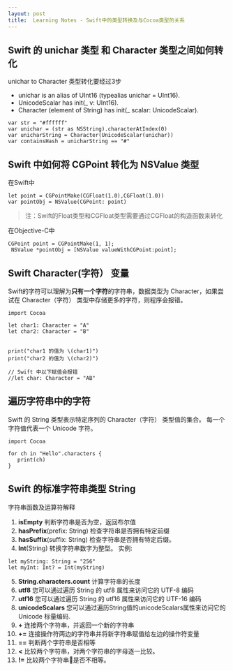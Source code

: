 ```yaml
---
layout: post
title:  Learning Notes - Swift中的类型转换及与Cocoa类型的关系 
---
```


## Swift 的 unichar 类型 和 Character 类型之间如何转化
unichar to Character 类型转化要经过3步

- unichar is an alias of UInt16 (typealias unichar = UInt16).
- UnicodeScalar has init(_ v: UInt16).
- Character (element of String) has init(_ scalar: UnicodeScalar).   

```
var str = "#ffffff"
var unichar = (str as NSString).characterAtIndex(0)
var unicharString = Character(UnicodeScalar(unichar))
var containsHash = unicharString == "#"                                                                                                                                                                                                                                                                                                                                                                                                                                                              
```
	
	
## Swift 中如何将 CGPoint 转化为 NSValue 类型
在Swift中

```
let point = CGPointMake(CGFloat(1.0),CGFloat(1.0))
var pointObj = NSValue(CGPoint: point)
```
> 注：Swift的Float类型和CGFloat类型需要通过CGFloat的构造函数来转化


在Objective-C中

```
CGPoint point = CGPointMake(1, 1);
 NSValue *pointObj = [NSValue valueWithCGPoint:point];
```

## Swift Character(字符） 变量
Swift的字符可以理解为**只有一个字符**的字符串，数据类型为 Character，如果尝试在 Character（字符） 类型中存储更多的字符，则程序会报错。

```
import Cocoa

let char1: Character = "A"
let char2: Character = "B"


print("char1 的值为 \(char1)")
print("char2 的值为 \(char2)")

// Swift 中以下赋值会报错
//let char: Character = "AB"
```

## 遍历字符串中的字符
Swift 的 String 类型表示特定序列的 Character（字符） 类型值的集合。 每一个字符值代表一个 Unicode 字符。

```
import Cocoa

for ch in "Hello".characters {
   print(ch)
}
```

## Swift 的标准字符串类型 String

字符串函数及运算符解释

1.	 **isEmpty** 判断字符串是否为空，返回布尔值
2.	 **hasPrefix**(prefix: String) 检查字符串是否拥有特定前缀
3.	 **hasSuffix**(suffix: String) 检查字符串是否拥有特定后缀。
4.	 **Int**(String) 转换字符串数字为整型。 实例:
```
let myString: String = "256"
let myInt: Int? = Int(myString)
```
5.	 **String.characters.count** 计算字符串的长度
6.	 **utf8** 您可以通过遍历 String 的 utf8 属性来访问它的 UTF-8 编码
7. 	**utf16** 您可以通过遍历 String 的 utf16 属性来访问它的 UTF-16 编码
8.	 **unicodeScalars** 您可以通过遍历String值的unicodeScalars属性来访问它的 Unicode 标量编码.
9.	 **+** 连接两个字符串，并返回一个新的字符串
10. **+=** 连接操作符两边的字符串并将新字符串赋值给左边的操作符变量
11. **==** 判断两个字符串是否相等
12. **<** 比较两个字符串，对两个字符串的字母逐一比较。
13. **!=** 比较两个字符串是否不相等。


